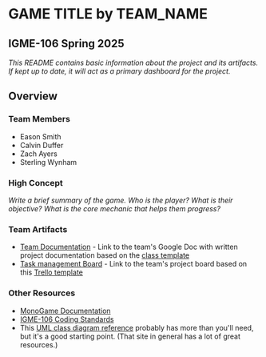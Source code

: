 # **GAME TITLE** by TEAM_NAME
## IGME-106 Spring 2025

_This README contains basic information about the project and its artifacts. If kept up to date, it will act as a primary dashboard for the project._

## Overview
### Team Members
- Eason Smith
- Calvin Duffer
- Zach Ayers
- Sterling Wynham

### High Concept
_Write a *brief* summary of the game. Who is the player? What is their objective? What is the core mechanic that helps them progress?_

### Team Artifacts
- [Team Documentation](TBD) - Link to the team's Google Doc with written project documentation based on the [class template](https://docs.google.com/document/d/1WGPmqIiotSd6HCaVUD_K1zFxrxVTOeWTxrCNCpBh0lk/edit?usp=sharing)
- [Task management Board](TBD) - Link to the team's project board based on this [Trello template](https://trello.com/b/FYbymkCg/template-gdd-project-board)

### Other Resources
- [MonoGame Documentation](http://www.monogame.net/documentation/?page=main)
- [IGME-106 Coding Standards](https://people.rit.edu/edcigm/gdaps/CodingStandards.html)
- This [UML class diagram reference](http://agilemodeling.com/artifacts/classDiagram.htm) probably has more than you'll need, but it's a good starting point. (That site in general has a lot of great resources.)
